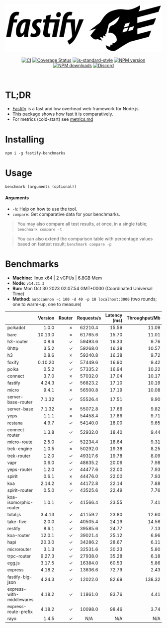 <div align="center">
  <img src="https://github.com/fastify/graphics/raw/HEAD/fastify-landscape-outlined.svg" width="650" height="auto"/>
</div>

<div align="center">

[![CI](https://github.com/fastify/fastify/workflows/ci/badge.svg)](https://github.com/fastify/fastify/actions/workflows/ci.yml)
[![Coverage Status](https://coveralls.io/repos/github/fastify/fastify/badge.svg?branch=master)](https://coveralls.io/github/fastify/fastify?branch=master)
[![js-standard-style](https://img.shields.io/badge/code%20style-standard-brightgreen.svg?style=flat)](http://standardjs.com/)
[![NPM version](https://img.shields.io/npm/v/fastify.svg?style=flat)](https://www.npmjs.com/package/fastify)
[![NPM downloads](https://img.shields.io/npm/dm/fastify.svg?style=flat)](https://www.npmjs.com/package/fastify) [![Discord](https://img.shields.io/discord/725613461949906985)](https://discord.gg/fastify)

</div>
<br />

# TL;DR

* [Fastify](https://github.com/fastify/fastify) is a fast and low overhead web framework for Node.js.
* This package shows how fast it is comparatively.
* For metrics (cold-start) see [metrics.md](./METRICS.md)

# Installing

```
npm i -g fastify-benchmarks
```

# Usage

```
benchmark [arguments (optional)]
```

#### Arguments

* `-h`: Help on how to use the tool.
* `compare`: Get comparative data for your benchmarks.

> You may also compare all test results, at once, in a single table; `benchmark compare -t`

> You can also extend the comparison table with percentage values based on fastest result; `benchmark compare -p`
# Benchmarks

* __Machine:__ linux x64 | 2 vCPUs | 6.8GB Mem
* __Node:__ `v14.21.3`
* __Run:__ Mon Oct 30 2023 02:07:54 GMT+0000 (Coordinated Universal Time)
* __Method:__ `autocannon -c 100 -d 40 -p 10 localhost:3000` (two rounds; one to warm-up, one to measure)

|                          | Version | Router | Requests/s | Latency (ms) | Throughput/Mb |
| :--                      | --:     | --:    | :-:        | --:          | --:           |
| polkadot                 | 1.0.0   | ✗      | 62210.4    | 15.59        | 11.09         |
| bare                     | 10.13.0 | ✗      | 61765.6    | 15.70        | 11.01         |
| h3-router                | 0.8.6   | ✓      | 59493.6    | 16.33        | 9.76          |
| 0http                    | 3.5.2   | ✓      | 59268.0    | 16.38        | 10.57         |
| h3                       | 0.8.6   | ✗      | 59240.8    | 16.38        | 9.72          |
| foxify                   | 0.10.20 | ✓      | 57449.6    | 16.90        | 9.42          |
| polka                    | 0.5.2   | ✓      | 57335.2    | 16.94        | 10.22         |
| connect                  | 3.7.0   | ✗      | 57032.0    | 17.04        | 10.17         |
| fastify                  | 4.24.3  | ✓      | 56823.2    | 17.10        | 10.19         |
| micro                    | 9.4.1   | ✗      | 56500.8    | 17.19        | 10.08         |
| server-base-router       | 7.1.32  | ✓      | 55526.4    | 17.51        | 9.90          |
| server-base              | 7.1.32  | ✗      | 55072.8    | 17.66        | 9.82          |
| yeps                     | 1.1.1   | ✗      | 54458.4    | 17.86        | 9.71          |
| restana                  | 4.9.7   | ✓      | 54140.0    | 18.00        | 9.65          |
| connect-router           | 1.3.8   | ✓      | 52932.0    | 18.40        | 9.44          |
| micro-route              | 2.5.0   | ✓      | 52234.4    | 18.64        | 9.31          |
| trek-engine              | 1.0.5   | ✗      | 50292.0    | 19.38        | 8.25          |
| trek-router              | 1.2.0   | ✓      | 49317.6    | 19.78        | 8.09          |
| vapr                     | 0.6.0   | ✓      | 48635.2    | 20.06        | 7.98          |
| yeps-router              | 1.2.0   | ✓      | 44477.6    | 22.00        | 7.93          |
| spirit                   | 0.6.1   | ✗      | 44476.0    | 22.00        | 7.93          |
| koa                      | 2.14.2  | ✗      | 44172.8    | 22.14        | 7.88          |
| spirit-router            | 0.5.0   | ✓      | 43525.6    | 22.49        | 7.76          |
| koa-isomorphic-router    | 1.0.1   | ✓      | 41566.4    | 23.55        | 7.41          |
| total.js                 | 3.4.13  | ✓      | 41159.2    | 23.80        | 12.60         |
| take-five                | 2.0.0   | ✓      | 40505.4    | 24.19        | 14.56         |
| restify                  | 8.6.1   | ✓      | 39585.6    | 24.77        | 7.13          |
| koa-router               | 12.0.1  | ✓      | 39021.4    | 25.12        | 6.96          |
| hapi                     | 20.3.0  | ✓      | 34286.2    | 28.67        | 6.11          |
| microrouter              | 3.1.3   | ✓      | 32531.6    | 30.23        | 5.80          |
| trpc-router              | 9.27.3  | ✓      | 27938.0    | 35.28        | 6.18          |
| egg.js                   | 3.17.5  | ✓      | 16384.0    | 60.53        | 5.86          |
| express                  | 4.18.2  | ✓      | 13636.6    | 72.79        | 2.43          |
| fastify-big-json         | 4.24.3  | ✓      | 12022.0    | 82.69        | 138.32        |
| express-with-middlewares | 4.18.2  | ✓      | 11861.0    | 83.76        | 4.41          |
| express-route-prefix     | 4.18.2  | ✓      | 10098.0    | 98.46        | 3.74          |
| rayo                     | 1.4.5   | ✓      | N/A        | N/A          | N/A           |
